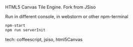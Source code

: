 HTML5 Canvas Tile Engine. Fork from JSiso

Run in different console, in webstorm or other npm-terminal

```sh
npm-start
npm run serverInit
```

tech: coffeescript, jsiso, html5Canvas